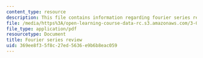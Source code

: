 ```yaml
---
content_type: resource
description: This file contains information regarding fourier series review.
file: /media/https%3A/open-learning-course-data-rc.s3.amazonaws.com/3-024-electronic-optical-and-magnetic-properties-of-materials-spring-2013/369ee8f35f8c27ed5636e9b6b8eac059_MIT3_024S13_study2.pdf
file_type: application/pdf
resourcetype: Document
title: Fourier series review
uid: 369ee8f3-5f8c-27ed-5636-e9b6b8eac059
---
```

